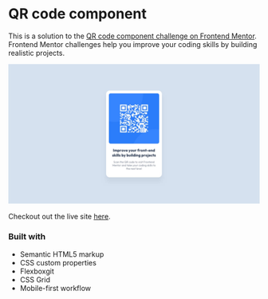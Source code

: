 # QR code component

This is a solution to the [QR code component challenge on Frontend Mentor](https://www.frontendmentor.io/challenges/qr-code-component-iux_sIO_H). Frontend Mentor challenges help you improve your coding skills by building realistic projects.

![A ui card containing a QR code, heading, and caption.](design/desktop-design.jpg)

Checkout out the live site [here](https://elorenn.github.io/qr-code-component-main/).

### Built with

- Semantic HTML5 markup
- CSS custom properties
- Flexboxgit
- CSS Grid
- Mobile-first workflow
